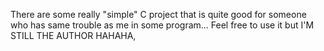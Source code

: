 There are some really "simple" C project that is quite good for someone who has same trouble as me in some program... Feel free to use it but I'M STILL THE AUTHOR HAHAHA, 
